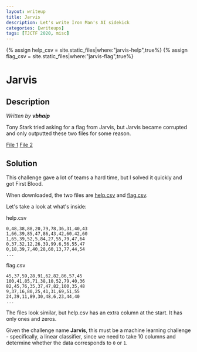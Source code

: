 ```yaml
---
layout: writeup
title: Jarvis
description: Let's write Iron Man's AI sidekick
categories: [writeups]
tags: [TJCTF 2020, misc]
---
```


{% assign help_csv = site.static_files|where:"jarvis-help",true%}
{% assign flag_csv = site.static_files|where:"jarvis-flag",true%}
# Jarvis

## Description

*Written by __vbhaip__*

Tony Stark tried asking for a flag from Jarvis, but Jarvis became corrupted and only outputted these two files for some reason.

[File 1]({{help_csv.path}})
[File 2]({{flag_csv.path}})

## Solution
This challenge gave a lot of teams a hard time, but I solved it quickly and got First Blood.

When downloaded, the two files are [help.csv]({{help_csv.path}}) and [flag.csv]({{flag_csv.path}}).

Let's take a look at what's inside:

help.csv
```
0,48,38,88,20,79,78,36,31,40,43
1,66,39,85,47,86,43,42,60,42,60
1,65,39,52,5,84,27,55,79,47,64
0,37,32,12,26,39,99,6,56,55,47
0,18,39,7,40,28,60,13,77,44,54
...
```

flag.csv
```
45,37,59,28,91,62,82,86,57,45
100,41,85,71,38,10,52,79,40,36
82,45,76,35,37,47,82,100,35,48
9,37,16,80,25,41,31,69,51,55
24,39,11,89,30,48,6,23,44,40
...
```

The files look similar, but help.csv has an extra column at the start. It has only ones and zeros.

Given the challenge name **Jarvis**, this must be a machine learning challenge - specifically, a linear classifier, since we need to take 10 columns and determine whether the data corresponds to `0` or `1`.
